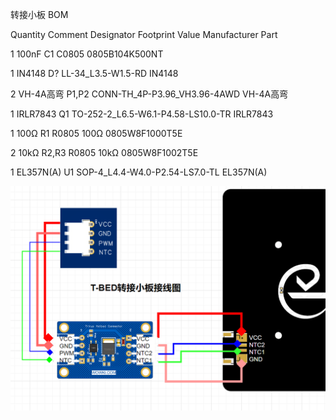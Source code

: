 转接小板 BOM

Quantity	Comment	Designator	Footprint	Value	Manufacturer Part

1	100nF	C1	C0805		0805B104K500NT

1	IN4148	D?	LL-34_L3.5-W1.5-RD		IN4148

2	VH-4A高弯	P1,P2	CONN-TH_4P-P3.96_VH3.96-4AWD		VH-4A高弯

1	IRLR7843	Q1	TO-252-2_L6.5-W6.1-P4.58-LS10.0-TR		IRLR7843

1	100Ω	R1	R0805	100Ω	0805W8F1000T5E

2	10kΩ	R2,R3	R0805	10kΩ	0805W8F1002T5E

1	EL357N(A)	U1	SOP-4_L4.4-W4.0-P2.54-LS7.0-TL		EL357N(A)

![image](pcb/带光耦热床转接小板接线图.png)
